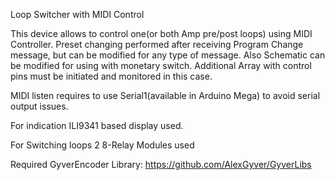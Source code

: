 Loop Switcher with MIDI Control
                                                          
This device allows to control one(or both Amp pre/post loops) using MIDI Controller. 
Preset changing performed after receiving Program Change message, but can be modified for any type of message.
Also Schematic can be modified for using with monetary switch. Additional Array with control pins must be initiated and monitored in this case.

MIDI listen requires to use Serial1(available in Arduino Mega) to avoid serial output issues. 

For indication ILI9341 based display used.

For Switching loops 2 8-Relay Modules used

Required GyverEncoder Library: https://github.com/AlexGyver/GyverLibs
